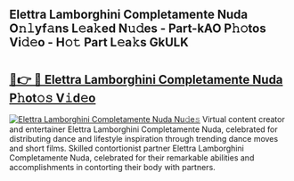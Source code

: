 ## Elettra Lamborghini Completamente Nuda O𝚗𝚕yf𝚊ns L𝚎a𝚔ed N𝚞𝚍es - Part-kAO P𝚑𝚘tos Vi𝚍𝚎o - H𝚘𝚝 Part L𝚎a𝚔s GkULK

# <h2><a href="http://kf8bf5.oniu.top/?m=Elettra+Lamborghini+Completamente+Nuda">🔗👉 🔴 Elettra Lamborghini Completamente Nuda P𝚑ot𝚘𝚜 V𝚒d𝚎o</a></h2>

[![Elettra Lamborghini Completamente Nuda Nu𝚍e𝚜](https://i.imgur.com/0qMVB7G.gif)](http://kf8bf5.oniu.top/?m=Elettra+Lamborghini+Completamente+Nuda)
Virtual content creator and entertainer Elettra Lamborghini Completamente Nuda, celebrated for distributing dance and lifestyle inspiration through trending dance moves and short films. Skilled contortionist partner Elettra Lamborghini Completamente Nuda, celebrated for their remarkable abilities and accomplishments in contorting their body with partners.  
